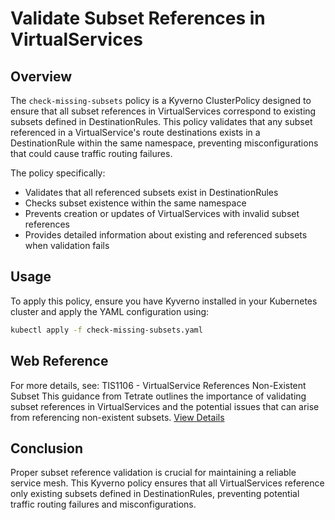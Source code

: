 # Validate Subset References in VirtualServices
## Overview
The `check-missing-subsets` policy is a Kyverno ClusterPolicy designed to ensure that all subset references in VirtualServices correspond to existing subsets defined in DestinationRules. This policy validates that any subset referenced in a VirtualService's route destinations exists in a DestinationRule within the same namespace, preventing misconfigurations that could cause traffic routing failures.

The policy specifically:
- Validates that all referenced subsets exist in DestinationRules
- Checks subset existence within the same namespace
- Prevents creation or updates of VirtualServices with invalid subset references
- Provides detailed information about existing and referenced subsets when validation fails

## Usage
To apply this policy, ensure you have Kyverno installed in your Kubernetes cluster and apply the YAML configuration using:
```bash
kubectl apply -f check-missing-subsets.yaml
```

## Web Reference
For more details, see:
TIS1106 - VirtualService References Non-Existent Subset
This guidance from Tetrate outlines the importance of validating subset references in VirtualServices and the potential issues that can arise from referencing non-existent subsets.
[View Details](https://docs.tetrate.io/istio-subscription/tools/tca/analysis/TIS1106)

## Conclusion
Proper subset reference validation is crucial for maintaining a reliable service mesh. This Kyverno policy ensures that all VirtualServices reference only existing subsets defined in DestinationRules, preventing potential traffic routing failures and misconfigurations.
